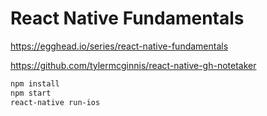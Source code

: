 # React Native Fundamentals

https://egghead.io/series/react-native-fundamentals

https://github.com/tylermcginnis/react-native-gh-notetaker

```bash
npm install
npm start
react-native run-ios
```
